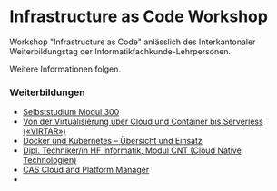Infrastructure as Code Workshop
===============================

Workshop "Infrastructure as Code" anlässlich des Interkantonaler Weiterbildungstag der Informatikfachkunde-Lehrpersonen.

Weitere Informationen folgen.


### Weiterbildungen

* [Selbststudium Modul 300](https://github.com/mc-b/m300)
* [Von der Virtualisierung über Cloud und Container bis Serverless («VIRTAR»)](https://www.digicomp.ch/weiterbildung/development-trainings/software-engineering-trainings/it-architektur/softwarearchitektur/design-organisation/kurs-von-der-virtualisierung-ueber-cloud-und-container-bis-serverless)
* [Docker und Kubernetes – Übersicht und Einsatz ](https://www.digicomp.ch/trends/docker-trainings/docker-und-kubernetes-uebersicht-und-einsatz)
* [Dipl. Techniker/in HF Informatik, Modul CNT (Cloud Native Technologien)](https://tbz.ch/weiterbildung-tbz/it-services-engineer-hf/)
* [CAS Cloud and Platform Manager](https://www.hslu.ch/de-ch/informatik/weiterbildung/networking-and-innovative-technologies/cas-cloud/)
* 

